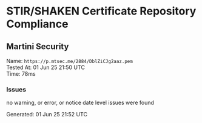 # STIR/SHAKEN Certificate Repository Compliance

## Martini Security

Name: `https://p.mtsec.me/2884/DblZiCJg2aaz.pem`\
Tested At: 01 Jun 25 21:50 UTC\
Time: 78ms

### Issues

no warning, or error, or notice date level issues were found

Generated: 01 Jun 25 21:52 UTC